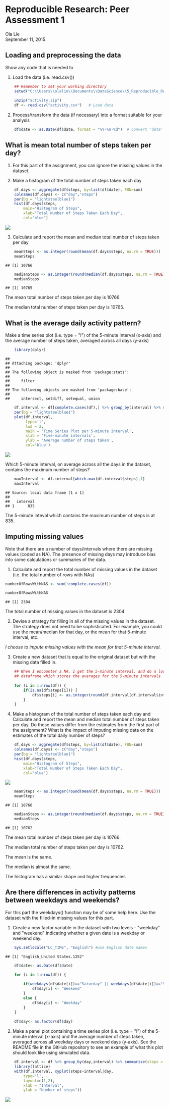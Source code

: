 # Reproducible Research: Peer Assessment 1
Ola Lie  
September 11, 2015  

## Loading and preprocessing the data
Show any code that is needed to

1. Load the data (i.e. read.csv())



```r
    ## Remember to set your working directory
    setwd("C:\\Users\\olalie\\Documents\\DataScience\\5_Reproducible_Research\\COUSE_PROJECTS\\RepData_PeerAssessment1")
    
    unzip("activity.zip")        
    df <- read.csv("activity.csv")   # Load data
```
2. Process/transform the data (if necessary) into a format suitable for your analysis


```r
    df$date <- as.Date(df$date, format = "%Y-%m-%d")  # convert 'date' from factor to date
```

## What is mean total number of steps taken per day?
1. For this part of the assignment, you can ignore the missing values in the dataset.

2. Make a histogram of the total number of steps taken each day


```r
    df.days <- aggregate(df$steps, by=list(df$date), FUN=sum)
    colnames(df.days) <- c("day","steps")
    par(bg = "lightsteelblue1")
    hist(df.days$steps,
        main="Histogram of Steps",
        xlab="Total Number of Steps Taken Each Day",
        col="blue")
```

![](PA1_template_files/figure-html/unnamed-chunk-3-1.png) 

3. Calculate and report the mean and median total number of steps taken per day


```r
    meanSteps <- as.integer(round(mean(df.days$steps, na.rm = TRUE)))
    meanSteps
```

```
## [1] 10766
```

```r
    medianSteps <- as.integer(round(median(df.days$steps, na.rm = TRUE)))
    medianSteps
```

```
## [1] 10765
```

The mean total number of steps taken per day is 10766.

The median total number of steps taken per day is 10765.

## What is the average daily activity pattern?

Make a time series plot (i.e. type = "l") of the 5-minute interval (x-axis) and the average number of steps taken, averaged across all days (y-axis)


```r
    library(dplyr)
```

```
## 
## Attaching package: 'dplyr'
## 
## The following object is masked from 'package:stats':
## 
##     filter
## 
## The following objects are masked from 'package:base':
## 
##     intersect, setdiff, setequal, union
```

```r
    df.interval <- df[complete.cases(df),] %>% group_by(interval) %>% summarise(steps = mean(steps))
    par(bg = "lightsteelblue1")
    plot(df.interval,
         type='l',
         lwd = 2,
         main = 'Time Series Plot per 5-minute interval',
         xlab = 'Five-minute intervals',
         ylab = 'Average number of steps taken',
         col='blue')
```

![](PA1_template_files/figure-html/unnamed-chunk-5-1.png) 

Which 5-minute interval, on average across all the days in the dataset, contains the maximum number of steps?


```r
    maxInterval <- df.interval[which.max(df.interval$steps),1]
    maxInterval
```

```
## Source: local data frame [1 x 1]
## 
##   interval
## 1      835
```

The 5-minute inteval which contains the maximum number of steps is at 835.

## Imputing missing values
Note that there are a number of days/intervals where there are missing values (coded as NA). The presence of missing days may introduce bias into some calculations or summaries of the data.

1. Calculate and report the total number of missing values in the dataset (i.e. the total number of rows with NAs)


```r
numberOfRowsWithNAS <- sum(!complete.cases(df))

numberOfRowsWithNAS
```

```
## [1] 2304
```

The total number of missing values in the dataset is 2304.

2. Devise a strategy for filling in all of the missing values in the dataset. The strategy does not need to be sophisticated. For example, you could use the mean/median for that day, or the mean for that 5-minute interval, etc.

*I choose to impute missing values with the mean for that 5-minute interval.*

3. Create a new dataset that is equal to the original dataset but with the missing data filled in.


```r
    ## When I encounter a NA, I get the 5-minute interval, and do a lookup in the
    ## dataframe which stores the averages for the 5-minute intervals
    
    for (i in 1:nrow(df)) {
        if(is.na(df$steps[i])) {
            df$steps[i] <- as.integer(round(df.interval[df.interval$interval==df[i,c("interval")],c("steps")]))
        }
    }
```

4. Make a histogram of the total number of steps taken each day and Calculate and report the mean and median total number of steps taken per day. Do these values differ from the estimates from the first part of the assignment? What is the impact of imputing missing data on the estimates of the total daily number of steps?


```r
    df.days <- aggregate(df$steps, by=list(df$date), FUN=sum)
    colnames(df.days) <- c("day","steps")
    par(bg = "lightsteelblue1")
    hist(df.days$steps,
        main="Histogram of Steps",
        xlab="Total Number of Steps Taken Each Day",
        col="blue")
```

![](PA1_template_files/figure-html/unnamed-chunk-9-1.png) 

```r
    meanSteps <- as.integer(round(mean(df.days$steps, na.rm = TRUE)))
    meanSteps
```

```
## [1] 10766
```

```r
    medianSteps <- as.integer(round(median(df.days$steps, na.rm = TRUE)))
    medianSteps
```

```
## [1] 10762
```

The mean total number of steps taken per day is 10766.

The median total number of steps taken per day is 10762.

The mean is the same.

The median is almost the same.

The histogram has a similar shape and higher frequencies

## Are there differences in activity patterns between weekdays and weekends?

For this part the weekdays() function may be of some help here. Use the dataset with the filled-in missing values for this part.

1. Create a new factor variable in the dataset with two levels - "weekday" and "weekend" indicating whether a given date is a weekday or weekend day.


```r
    Sys.setlocale("LC_TIME", "English") #use English date names
```

```
## [1] "English_United States.1252"
```

```r
    df$date<- as.Date(df$date)

    for (i in 1:nrow(df)) {
        
        if(weekdays(df$date[i])=="Saturday" || weekdays(df$date[i])=="Sunday") {
            df$day[i] <- "Weekend"
        }
        else {
            df$day[i] <- "Weekday"
        }
    }
    
    df$day<- as.factor(df$day)
```

2. Make a panel plot containing a time series plot (i.e. type = "l") of the 5-minute interval (x-axis) and the average number of steps taken, averaged across all weekday days or weekend days (y-axis). See the README file in the GitHub repository to see an example of what this plot should look like using simulated data.


```r
    df.interval <- df %>% group_by(day,interval) %>% summarise(steps = mean(steps))
    library(lattice)
    with(df.interval, xyplot(steps~interval|day,
        type='l',
        layout=c(1,2),
        xlab = "Interval", 
        ylab = "Number of steps"))
```

![](PA1_template_files/figure-html/unnamed-chunk-11-1.png) 
